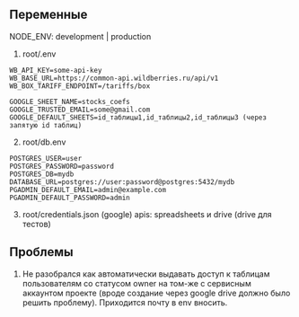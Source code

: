 ## Переменные

NODE_ENV: development | production

1. root/.env

```.env
WB_API_KEY=some-api-key
WB_BASE_URL=https://common-api.wildberries.ru/api/v1
WB_BOX_TARIFF_ENDPOINT=/tariffs/box

GOOGLE_SHEET_NAME=stocks_coefs
GOOGLE_TRUSTED_EMAIL=some@gmail.com
GOOGLE_DEFAULT_SHEETS=id_таблицы1,id_таблицы2,id_таблицы3 (через запятую id таблиц)
```

2. root/db.env

```.env
POSTGRES_USER=user
POSTGRES_PASSWORD=password
POSTGRES_DB=mydb
DATABASE_URL=postgres://user:password@postgres:5432/mydb
PGADMIN_DEFAULT_EMAIL=admin@example.com
PGADMIN_DEFAULT_PASSWORD=admin
```

3. root/credentials.json (google)
   apis: spreadsheets и drive (drive для тестов)

## Проблемы

1. Не разобрался как автоматически выдавать доступ к таблицам пользователям со статусом owner на том-же с сервисным аккаунтом проекте (вроде создание через google drive должно было решить проблему). Приходится почту в env вносить.
